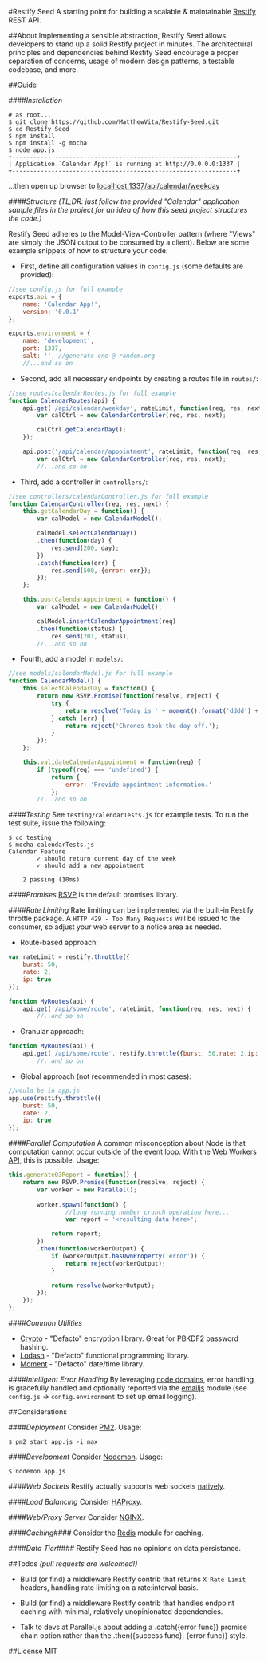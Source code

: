 #Restify Seed
A starting point for building a scalable & maintainable [Restify](http://mcavage.me/node-restify/) REST API.

##About
Implementing a sensible abstraction, Restify Seed allows developers to stand up a solid Restify project in minutes. The architectural principles and dependencies behind Restify Seed encourage a proper separation of concerns, usage of modern design patterns, a testable codebase, and more.

##Guide

####_Installation_
```shell
# as root...
$ git clone https://github.com/MatthewVita/Restify-Seed.git
$ cd Restify-Seed
$ npm install
$ npm install -g mocha
$ node app.js
+---------------------------------------------------------------+
| Application `Calendar App!` is running at http://0.0.0.0:1337 |
+---------------------------------------------------------------+
```

...then open up browser to [localhost:1337/api/calendar/weekday](localhost:1337/api/calendar/weekday)

####_Structure_
_(TL;DR: just follow the provided "Calendar" application sample files in the project for an idea of how this seed project structures the code.)_

Restify Seed adheres to the Model-View-Controller pattern (where "Views" are simply the JSON output to be consumed by a client). Below are some example snippets of how to structure your code:

- First, define all configuration values in ```config.js``` (some defaults are provided):

```javascript
//see config.js for full example
exports.api = {
	name: 'Calendar App!',
	version: '0.0.1'
};

exports.environment = {
	name: 'development',
	port: 1337,
	salt: '', //generate one @ random.org
	//...and so on
```

- Second, add all necessary endpoints by creating a routes file in ```routes/```:

```javascript
//see routes/calendarRoutes.js for full example
function CalendarRoutes(api) {
	api.get('/api/calendar/weekday', rateLimit, function(req, res, next) {
		var calCtrl = new CalendarController(req, res, next);

		calCtrl.getCalendarDay();
	});

	api.post('/api/calendar/appointment', rateLimit, function(req, res, next) {
		var calCtrl = new CalendarController(req, res, next);
		//...and so on
```

- Third, add a controller in ```controllers/```:

```javascript
//see controllers/calendarController.js for full example
function CalendarController(req, res, next) {
	this.getCalendarDay = function() {
		var calModel = new CalendarModel();

		calModel.selectCalendarDay()
		.then(function(day) {
			res.send(200, day);
		})
		.catch(function(err) {
			res.send(500, {error: err});
		});
	};

	this.postCalendarAppointment = function() {
		var calModel = new CalendarModel();

		calModel.insertCalendarAppointment(req)
		.then(function(status) {
			res.send(201, status);
		//...and so on
```

- Fourth, add a model in ```models/```:

```javascript
//see models/calendarModel.js for full example
function CalendarModel() {
	this.selectCalendarDay = function() {
		return new RSVP.Promise(function(resolve, reject) {
			try {
				return resolve('Today is ' + moment().format('dddd') + '.');
			} catch (err) {
				return reject('Chronos took the day off.');
			}
		});
	};

	this.validateCalendarAppointment = function(req) {
		if (typeof(req) === 'undefined') {
			return {
				error: 'Provide appointment information.'
			};
		//...and so on
```

####_Testing_
See ```testing/calendarTests.js``` for example tests. To run the test suite, issue the following:

```shell
$ cd testing
$ mocha calendarTests.js 
Calendar Feature
		✓ should return current day of the week 
		✓ should add a new appointment 

	2 passing (10ms)

```
####_Promises_
[RSVP](https://github.com/tildeio/rsvp.js/) is the default promises library.

####_Rate Limiting_
Rate limiting can be implemented via the built-in Restify throttle package. A ```HTTP 429 - Too Many Requests``` will be issued to the consumer, so adjust your web server to a notice area as needed.

- Route-based approach:

```javascript
var rateLimit = restify.throttle({
	burst: 50,
	rate: 2,
	ip: true
});

function MyRoutes(api) {
	api.get('/api/some/route', rateLimit, function(req, res, next) {
		//..and so on
```

- Granular approach:

```javascript
function MyRoutes(api) {
	api.get('/api/some/route', restify.throttle({burst: 50,rate: 2,ip: true}), function(req, res, next) {
		//..and so on
```

- Global approach (not recommended in most cases):

```javascript
//would be in app.js
app.use(restify.throttle({
	burst: 50,
	rate: 2,
	ip: true
});
```

####_Parallel Computation_
A common misconception about Node is that computation cannot occur outside of the event loop. With the [Web Workers API](http://en.wikipedia.org/wiki/Web_worker), this is possible. Usage:

```javascript
this.generateQ3Report = function() {
	return new RSVP.Promise(function(resolve, reject) {
		var worker = new Parallel();
	
		worker.spawn(function() {
				//long running number crunch operation here...
				var report = '<resulting data here>';

			return report;
		})
		.then(function(workerOutput) {
			if (workerOutput.hasOwnProperty('error')) {
				return reject(workerOutput);
			}

			return resolve(workerOutput);
		});
	});
};
```

####_Common Utilities_
- [Crypto](http://github.com/evanvosberg/crypto-js) - "Defacto" encryption library. Great for PBKDF2 password hashing.
- [Lodash](https://github.com/lodash) - "Defacto" functional programming library.
- [Moment](http://momentjs.com/) - "Defacto" date/time library.

####_Intelligent Error Handling_
By leveraging [node domains](http://nodejs.org/api/domain.html), error handling is gracefully handled and optionally reported via the [emailjs](https://github.com/eleith/emailjs/) module (see ```config.js``` ->  ```config.environment``` to set up email logging).

##Considerations

####_Deployment_
Consider [PM2](https://github.com/Unitech/pm2). Usage:
```shell
$ pm2 start app.js -i max
```

####_Development_
Consider [Nodemon](https://github.com/remy/nodemon). Usage:
```shell
$ nodemon app.js
```

####_Web Sockets_
Restify actually supports web sockets [natively](http://mcavage.me/node-restify/#Socket.IO).

####_Load Balancing_
Consider [HAProxy](http://www.haproxy.org/).

####_Web/Proxy Server_
Consider [NGINX](http://nginx.com/resources/admin-guide/reverse-proxy/).

####_Caching_####
Consider the [Redis](https://github.com/mranney/node_redis/) module for caching.

####_Data Tier_####
Restify Seed has no opinions on data persistance.

##Todos
_(pull requests are welcomed!)_

- Build (or find) a middleware Restify contrib that returns ```X-Rate-Limit``` headers, handling rate limiting on a rate:interval basis.

- Build (or find) a middleware Restify contrib that handles endpoint caching with minimal, relatively unopinionated dependencies.

- Talk to devs at Parallel.js about adding a .catch({error func}) promise chain option rather than the .then({success func}, {error func}) style.

##License
MIT
